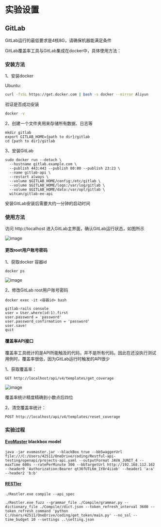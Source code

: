 # 实验设置

## GitLab

GitLab运行的最低要求是4核8G，请确保机器能满足条件

GitLab覆盖率工具与GitLab集成在docker中，具体使用方法：


### 安装方法

1、安装docker

Ubuntu:
``` bash
curl -fsSL https://get.docker.com | bash -s docker --mirror Aliyun
```
验证是否成功安装

```bash
docker -v
```

2、创建一个文件夹用来存储所有数据、日志等

```
mkdir gitlab
export GITLAB_HOME={path to dir}/gitlab
cd {path to dir}/gitlab
```

3、安装GitLab
```
sudo docker run --detach \
  --hostname gitlab.example.com \
  --publish 443:443 --publish 80:80 --publish 23:23 \
  --name gitlab-api \
  --restart always \
  --volume $GITLAB_HOME/config:/etc/gitlab \
  --volume $GITLAB_HOME/logs:/var/log/gitlab \
  --volume $GITLAB_HOME/data:/var/opt/gitlab \
  witcan/gitlab-ee-api
```


安装GitLab安装后需要大约一分钟的启动时间

### 使用方法

访问 http://localhost 进入GitLab主界面，确认GitLab运行状态，如图所示

![image](https://user-images.githubusercontent.com/71680354/143377420-13759ad8-9440-4d9e-842c-7cb9b3d2c845.png)


#### 更改root用户账号密码

1、获取docker 容器id
```
docker ps
```
![image](https://user-images.githubusercontent.com/71680354/143377461-387c9583-f668-4552-b793-c724cf0a536a.png)

2、修改GitLab root用户账号密码
```
docker exec -it <容器id> bash
```

```
gitlab-rails console
user = User.where(id:1).first
user.password = 'password'
user.password_confirmation = 'password'
user.save!
quit
```

#### 覆盖率API接口

覆盖率工具统计的是API所能触及的代码，并不是所有代码。因此在还没执行测试用例时，覆盖率很低，因为GitLab运行时触发的API很少

1、获取覆盖率：

```
GET http://localhost/api/v4/templates/get_coverage
```
![image](https://user-images.githubusercontent.com/71680354/143377559-10a32939-cfe9-45a5-83d4-b33eb9376e9b.png)

覆盖率统计精度精确到小数点后四位

2、清空覆盖率统计：

```
POST http://localhost/api/v4/templates/reset_coverage
```

### 实验过程

#### [EvoMaster](https://github.com/EMResearch/EvoMaster) blackbox model

```
java -jar evomaster.jar --blackBox true --bbSwaggerUrl file:///C:/Users/42511/OneDrive/coding/Restful-api-testing/openapi/projects-api.yaml --outputFormat JAVA_JUNIT_4 --maxTime 600s --ratePerMinute 300 --bbTargetUrl http://192.168.112.162 --header0 'Authorization:Bearer qt36fUTL6m_1Y8r4iiob' --header1 'a:a' --header2 'b:b'
```

#### [RESTler](https://github.com/microsoft/restler-fuzzer)

```
./Restler.exe compile --api_spec 
```

```
./Restler.exe fuzz --grammar_file ./Compile/grammar.py --dictionary_file ./Compile//dict.json --token_refresh_interval 3600 --token_refresh_command 'python C:/Users/42511/OneDrive/coding/get_token/main.py' --no_ssl --time_budget 10 --settings ..\setting.json
```


